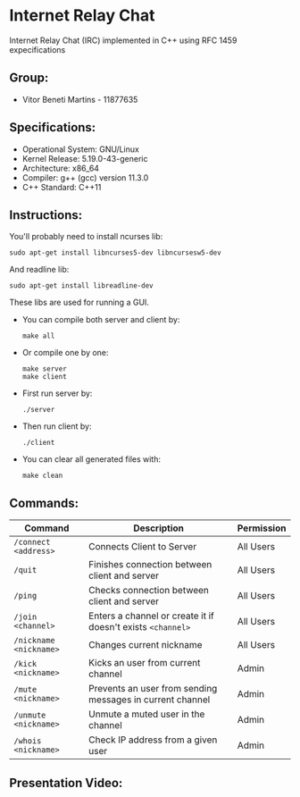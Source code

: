 # Internet Relay Chat 

Internet Relay Chat (IRC) implemented in C++ using RFC 1459 expecifications

## Group:
- Vitor Beneti Martins - 11877635

## Specifications:

- Operational System: GNU/Linux
- Kernel Release: 5.19.0-43-generic
- Architecture: x86_64
- Compiler: g++ (gcc) version 11.3.0 
- C++ Standard: C++11

## Instructions:
You'll probably need to install ncurses lib:
```
sudo apt-get install libncurses5-dev libncursesw5-dev
```
And readline lib:
```
sudo apt-get install libreadline-dev 
```
These libs are used for running a GUI.
  - You can compile both server and client by:
      ```
      make all
      ```
 - Or compile one by one:
    ```
    make server
    make client
    ```
		
  - First run server by:
      ```
      ./server
      ```
  - Then run client by:
      ```
      ./client
      ```
  - You can clear all generated files with:
      ```
      make clean
      ```

## Commands:
|**Command**|**Description**|**Permission**|
|-----------|-------------|-------------|
|`/connect <address>`|Connects Client to Server|All Users|
|`/quit`|Finishes connection between client and server|All Users|
|`/ping`|Checks connection between client and server|All Users|
|`/join <channel>`|Enters a channel or create it if doesn't exists `<channel>`|All Users|
|`/nickname <nickname>`|Changes current nickname|All Users|
|`/kick <nickname>`|Kicks an user from current channel|Admin|
|`/mute <nickname>`|Prevents an user from sending messages in current channel|Admin|
|`/unmute <nickname>`|Unmute a muted user in the channel|Admin|
|`/whois <nickname>`|Check IP address from a given user|Admin|

## Presentation Video:
    

